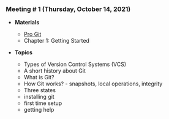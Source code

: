 ### Meeting # 1 (Thursday, October 14, 2021)
- **Materials**
    - [Pro Git](https://git-scm.com/book/en/v2)
    - Chapter 1: Getting Started

- **Topics**
    - Types of Version Control Systems (VCS)
    - A short history about Git
    - What is Git?
    - How Git works? - snapshots, local operations, integrity
    - Three states
    - installing git 
    - first time setup 
    - getting help 
